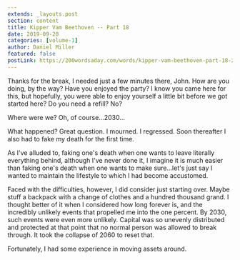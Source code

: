 ```yaml
---
extends: _layouts.post
section: content
title: Kipper Vam Beethoven -- Part 18
date: 2019-09-20
categories: [volume-1]
author: Daniel Miller
featured: false
postLink: https://200wordsaday.com/words/kipper-vam-beethoven-part-18-275455d84f201e4bc2
---
```


Thanks for the break, I needed just a few minutes there, John. How are you doing, by the way? Have you enjoyed the party? I know you came here for this, but hopefully, you were able to enjoy yourself a little bit before we got started here? Do you need a refill? No?

Where were we? Oh, of course...2030...

What happened? Great question. I mourned. I regressed. Soon thereafter I also had to fake my death for the first time.

As I've alluded to, faking one's death when one wants to leave literally everything behind, although I've never done it, I imagine it is much easier than faking one's death when one wants to make sure...let's just say I wanted to maintain the lifestyle to which I had become accustomed. 

Faced with the difficulties, however, I did consider just starting over. Maybe stuff a backpack with a change of clothes and a hundred thousand grand. I thought better of it when I considered how long forever is, and the incredibly unlikely events that propelled me into the one percent. By 2030, such events were even more unlikely. Capital was so unevenly distributed and protected at that point that no normal person was allowed to break through. It took the collapse of 2060 to reset that. 

Fortunately, I had some experience in moving assets around. 